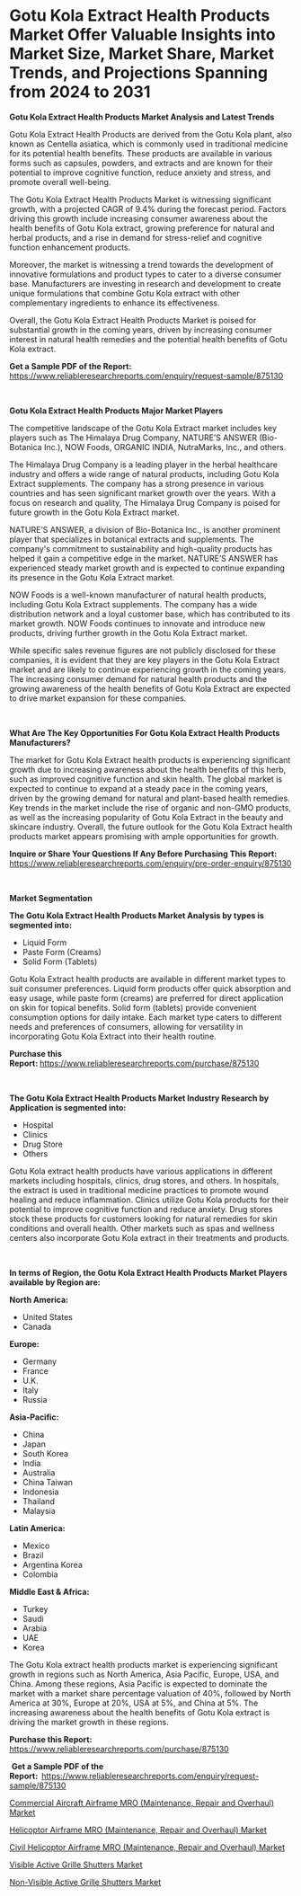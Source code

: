 <p><h1>Gotu Kola Extract Health Products Market Offer Valuable Insights into Market Size, Market Share, Market Trends, and Projections Spanning from 2024 to 2031</h1></p><p><strong>Gotu Kola Extract Health Products Market Analysis and Latest Trends</strong></p>
<p><p>Gotu Kola Extract Health Products are derived from the Gotu Kola plant, also known as Centella asiatica, which is commonly used in traditional medicine for its potential health benefits. These products are available in various forms such as capsules, powders, and extracts and are known for their potential to improve cognitive function, reduce anxiety and stress, and promote overall well-being.</p><p>The Gotu Kola Extract Health Products Market is witnessing significant growth, with a projected CAGR of 9.4% during the forecast period. Factors driving this growth include increasing consumer awareness about the health benefits of Gotu Kola extract, growing preference for natural and herbal products, and a rise in demand for stress-relief and cognitive function enhancement products.</p><p>Moreover, the market is witnessing a trend towards the development of innovative formulations and product types to cater to a diverse consumer base. Manufacturers are investing in research and development to create unique formulations that combine Gotu Kola extract with other complementary ingredients to enhance its effectiveness.</p><p>Overall, the Gotu Kola Extract Health Products Market is poised for substantial growth in the coming years, driven by increasing consumer interest in natural health remedies and the potential health benefits of Gotu Kola extract.</p></p>
<p><strong>Get a Sample PDF of the Report:&nbsp;</strong> <a href="https://www.reliableresearchreports.com/enquiry/request-sample/875130">https://www.reliableresearchreports.com/enquiry/request-sample/875130</a></p>
<p>&nbsp;</p>
<p><strong>Gotu Kola Extract Health Products Major Market Players</strong></p>
<p><p>The competitive landscape of the Gotu Kola Extract market includes key players such as The Himalaya Drug Company, NATURE’S ANSWER (Bio-Botanica Inc.), NOW Foods, ORGANIC INDIA, NutraMarks, Inc., and others. </p><p>The Himalaya Drug Company is a leading player in the herbal healthcare industry and offers a wide range of natural products, including Gotu Kola Extract supplements. The company has a strong presence in various countries and has seen significant market growth over the years. With a focus on research and quality, The Himalaya Drug Company is poised for future growth in the Gotu Kola Extract market.</p><p>NATURE’S ANSWER, a division of Bio-Botanica Inc., is another prominent player that specializes in botanical extracts and supplements. The company's commitment to sustainability and high-quality products has helped it gain a competitive edge in the market. NATURE’S ANSWER has experienced steady market growth and is expected to continue expanding its presence in the Gotu Kola Extract market.</p><p>NOW Foods is a well-known manufacturer of natural health products, including Gotu Kola Extract supplements. The company has a wide distribution network and a loyal customer base, which has contributed to its market growth. NOW Foods continues to innovate and introduce new products, driving further growth in the Gotu Kola Extract market.</p><p>While specific sales revenue figures are not publicly disclosed for these companies, it is evident that they are key players in the Gotu Kola Extract market and are likely to continue experiencing growth in the coming years. The increasing consumer demand for natural health products and the growing awareness of the health benefits of Gotu Kola Extract are expected to drive market expansion for these companies.</p></p>
<p>&nbsp;</p>
<p><strong>What Are The Key Opportunities For Gotu Kola Extract Health Products Manufacturers?</strong></p>
<p><p>The market for Gotu Kola Extract health products is experiencing significant growth due to increasing awareness about the health benefits of this herb, such as improved cognitive function and skin health. The global market is expected to continue to expand at a steady pace in the coming years, driven by the growing demand for natural and plant-based health remedies. Key trends in the market include the rise of organic and non-GMO products, as well as the increasing popularity of Gotu Kola Extract in the beauty and skincare industry. Overall, the future outlook for the Gotu Kola Extract health products market appears promising with ample opportunities for growth.</p></p>
<p><strong>Inquire or Share Your Questions If Any Before Purchasing This Report:</strong> <a href="https://www.reliableresearchreports.com/enquiry/pre-order-enquiry/875130">https://www.reliableresearchreports.com/enquiry/pre-order-enquiry/875130</a></p>
<p>&nbsp;</p>
<p><strong>Market Segmentation</strong></p>
<p><strong>The Gotu Kola Extract Health Products Market Analysis by types is segmented into:</strong></p>
<p><ul><li>Liquid Form</li><li>Paste Form (Creams)</li><li>Solid Form (Tablets)</li></ul></p>
<p><p>Gotu Kola Extract health products are available in different market types to suit consumer preferences. Liquid form products offer quick absorption and easy usage, while paste form (creams) are preferred for direct application on skin for topical benefits. Solid form (tablets) provide convenient consumption options for daily intake. Each market type caters to different needs and preferences of consumers, allowing for versatility in incorporating Gotu Kola Extract into their health routine.</p></p>
<p><strong>Purchase this Report:&nbsp;</strong><a href="https://www.reliableresearchreports.com/purchase/875130">https://www.reliableresearchreports.com/purchase/875130</a></p>
<p>&nbsp;</p>
<p><strong>The Gotu Kola Extract Health Products Market Industry Research by Application is segmented into:</strong></p>
<p><ul><li>Hospital</li><li>Clinics</li><li>Drug Store</li><li>Others</li></ul></p>
<p><p>Gotu Kola extract health products have various applications in different markets including hospitals, clinics, drug stores, and others. In hospitals, the extract is used in traditional medicine practices to promote wound healing and reduce inflammation. Clinics utilize Gotu Kola products for their potential to improve cognitive function and reduce anxiety. Drug stores stock these products for customers looking for natural remedies for skin conditions and overall health. Other markets such as spas and wellness centers also incorporate Gotu Kola extract in their treatments and products.</p></p>
<p>&nbsp;</p>
<p><strong>In terms of Region, the Gotu Kola Extract Health Products Market Players available by Region are:</strong></p>
<p>
    <p> <strong> North America: </strong>
        <ul>
            <li>United States</li>
            <li>Canada</li>
        </ul>
        </p> 
    <p> <strong> Europe: </strong>
        <ul>
            <li>Germany</li>
            <li>France</li>
            <li>U.K.</li>
            <li>Italy</li>
            <li>Russia</li>
        </ul>
        </p> 
    <p> <strong> Asia-Pacific: </strong>
        <ul>
            <li>China</li>
            <li>Japan</li>
            <li>South Korea</li>
            <li>India</li>
            <li>Australia</li>
            <li>China Taiwan</li>
            <li>Indonesia</li>
            <li>Thailand</li>
            <li>Malaysia</li>
        </ul>
        </p> 
    <p> <strong> Latin America: </strong>
        <ul>
            <li>Mexico</li>
            <li>Brazil</li>
            <li>Argentina Korea</li>
            <li>Colombia</li>
        </ul>
        </p> 
    <p> <strong> Middle East & Africa: </strong>
        <ul>
            <li>Turkey</li>
            <li>Saudi</li>
            <li>Arabia</li>
            <li>UAE</li>
            <li>Korea</li>
        </ul>
    </p>
    </p>
<p><p>The Gotu Kola extract health products market is experiencing significant growth in regions such as North America, Asia Pacific, Europe, USA, and China. Among these regions, Asia Pacific is expected to dominate the market with a market share percentage valuation of 40%, followed by North America at 30%, Europe at 20%, USA at 5%, and China at 5%. The increasing awareness about the health benefits of Gotu Kola extract is driving the market growth in these regions.</p></p>
<p><strong>Purchase this Report: </strong><a href="https://www.reliableresearchreports.com/purchase/875130">https://www.reliableresearchreports.com/purchase/875130</a></p>
<p>&nbsp;<strong>Get a Sample PDF of the Report:&nbsp;&nbsp;</strong><a href="https://www.reliableresearchreports.com/enquiry/request-sample/875130">https://www.reliableresearchreports.com/enquiry/request-sample/875130</a></p>
<p><strong></strong></p>
<p><p><a href="https://gratis-rainforest-2ca.notion.site/Commercial-Aircraft-Airframe-MRO-Maintenance-Repair-and-Overhaul-Market-Research-Report-Provides--6d325334a6214961be4e77101acc4f76">Commercial Aircraft Airframe MRO (Maintenance, Repair and Overhaul) Market</a></p><p><a href="https://metal-farmhouse-e95.notion.site/Helicoptor-Airframe-MRO-Maintenance-Repair-and-Overhaul-Market-Provides-Detailed-Segmentation-of--49f1427bd1504f259c17dabf1874ecab">Helicoptor Airframe MRO (Maintenance, Repair and Overhaul) Market</a></p><p><a href="https://crocus-run-b5a.notion.site/Civil-Helicoptor-Airframe-MRO-Maintenance-Repair-and-Overhaul-Market-Centers-on-Aspects-such-as--3bf76338073248d1b801430ce6b962ab">Civil Helicoptor Airframe MRO (Maintenance, Repair and Overhaul) Market</a></p><p><a href="https://view.publitas.com/reportprime-1/visible-active-grille-shutters-market-size-growing-and-forecasted-for-period-from-2024-2031-and-provides-complete-market-analysis-of-this-market/">Visible Active Grille Shutters Market</a></p><p><a href="https://view.publitas.com/reportprime-1/non-visible-active-grille-shutters-market-analysis-and-market-size-global-industry-overview-market-segmentation-and-forecast-2024-to-2031/">Non-Visible Active Grille Shutters Market</a></p></p>